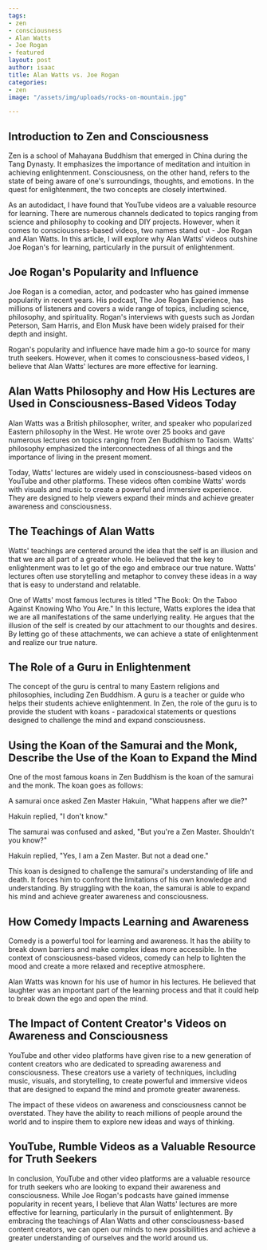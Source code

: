 ```yaml
---
tags:
- zen
- consciousness
- Alan Watts
- Joe Rogan
- featured
layout: post
author: isaac
title: Alan Watts vs. Joe Rogan
categories:
- zen
image: "/assets/img/uploads/rocks-on-mountain.jpg"

---
```

## Introduction to Zen and Consciousness

Zen is a school of Mahayana Buddhism that emerged in China during the Tang Dynasty. It emphasizes the importance of meditation and intuition in achieving enlightenment. Consciousness, on the other hand, refers to the state of being aware of one's surroundings, thoughts, and emotions. In the quest for enlightenment, the two concepts are closely intertwined.

As an autodidact, I have found that YouTube videos are a valuable resource for learning. There are numerous channels dedicated to topics ranging from science and philosophy to cooking and DIY projects. However, when it comes to consciousness-based videos, two names stand out - Joe Rogan and Alan Watts. In this article, I will explore why Alan Watts' videos outshine Joe Rogan's for learning, particularly in the pursuit of enlightenment.

## Joe Rogan's Popularity and Influence

Joe Rogan is a comedian, actor, and podcaster who has gained immense popularity in recent years. His podcast, The Joe Rogan Experience, has millions of listeners and covers a wide range of topics, including science, philosophy, and spirituality. Rogan's interviews with guests such as Jordan Peterson, Sam Harris, and Elon Musk have been widely praised for their depth and insight.

Rogan's popularity and influence have made him a go-to source for many truth seekers. However, when it comes to consciousness-based videos, I believe that Alan Watts' lectures are more effective for learning.

## Alan Watts Philosophy and How His Lectures are Used in Consciousness-Based Videos Today

Alan Watts was a British philosopher, writer, and speaker who popularized Eastern philosophy in the West. He wrote over 25 books and gave numerous lectures on topics ranging from Zen Buddhism to Taoism. Watts' philosophy emphasized the interconnectedness of all things and the importance of living in the present moment.

Today, Watts' lectures are widely used in consciousness-based videos on YouTube and other platforms. These videos often combine Watts' words with visuals and music to create a powerful and immersive experience. They are designed to help viewers expand their minds and achieve greater awareness and consciousness.

## The Teachings of Alan Watts

Watts' teachings are centered around the idea that the self is an illusion and that we are all part of a greater whole. He believed that the key to enlightenment was to let go of the ego and embrace our true nature. Watts' lectures often use storytelling and metaphor to convey these ideas in a way that is easy to understand and relatable.

One of Watts' most famous lectures is titled "The Book: On the Taboo Against Knowing Who You Are." In this lecture, Watts explores the idea that we are all manifestations of the same underlying reality. He argues that the illusion of the self is created by our attachment to our thoughts and desires. By letting go of these attachments, we can achieve a state of enlightenment and realize our true nature.

## The Role of a Guru in Enlightenment

The concept of the guru is central to many Eastern religions and philosophies, including Zen Buddhism. A guru is a teacher or guide who helps their students achieve enlightenment. In Zen, the role of the guru is to provide the student with koans - paradoxical statements or questions designed to challenge the mind and expand consciousness.

## Using the Koan of the Samurai and the Monk, Describe the Use of the Koan to Expand the Mind

One of the most famous koans in Zen Buddhism is the koan of the samurai and the monk. The koan goes as follows:

A samurai once asked Zen Master Hakuin, "What happens after we die?"

Hakuin replied, "I don't know."

The samurai was confused and asked, "But you're a Zen Master. Shouldn't you know?"

Hakuin replied, "Yes, I am a Zen Master. But not a dead one."

This koan is designed to challenge the samurai's understanding of life and death. It forces him to confront the limitations of his own knowledge and understanding. By struggling with the koan, the samurai is able to expand his mind and achieve greater awareness and consciousness.

## How Comedy Impacts Learning and Awareness

Comedy is a powerful tool for learning and awareness. It has the ability to break down barriers and make complex ideas more accessible. In the context of consciousness-based videos, comedy can help to lighten the mood and create a more relaxed and receptive atmosphere.

Alan Watts was known for his use of humor in his lectures. He believed that laughter was an important part of the learning process and that it could help to break down the ego and open the mind.

## The Impact of Content Creator's Videos on Awareness and Consciousness

YouTube and other video platforms have given rise to a new generation of content creators who are dedicated to spreading awareness and consciousness. These creators use a variety of techniques, including music, visuals, and storytelling, to create powerful and immersive videos that are designed to expand the mind and promote greater awareness.

The impact of these videos on awareness and consciousness cannot be overstated. They have the ability to reach millions of people around the world and to inspire them to explore new ideas and ways of thinking.

## YouTube, Rumble Videos as a Valuable Resource for Truth Seekers

In conclusion, YouTube and other video platforms are a valuable resource for truth seekers who are looking to expand their awareness and consciousness. While Joe Rogan's podcasts have gained immense popularity in recent years, I believe that Alan Watts' lectures are more effective for learning, particularly in the pursuit of enlightenment. By embracing the teachings of Alan Watts and other consciousness-based content creators, we can open our minds to new possibilities and achieve a greater understanding of ourselves and the world around us.